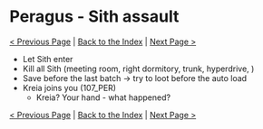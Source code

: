 # Peragus - Sith assault

[< Previous Page](../08_Peragus.md) |
[Back to the Index](../index.md) |
[Next Page >](./10_Peragus.md)

- Let Sith enter
- Kill all Sith (meeting room, right dormitory, trunk, hyperdrive, )
- Save before the last batch -> try to loot before the auto load
- Kreia joins you (107_PER)
    - Kreia? Your hand - what happened?

[< Previous Page](../08_Peragus.md) |
[Back to the Index](../index.md) |
[Next Page >](./10_Peragus.md)
